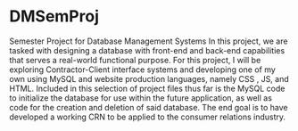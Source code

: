 # DMSemProj
Semester Project for Database Management Systems
In this project, we are tasked with designing a database with front-end and back-end capabilities that serves a real-world functional purpose. For this project, I will be exploring Contractor-Client interface systems and developing one of my own using MySQL and website production languages, namely CSS , JS, and HTML. Included in this selection of project files thus far is the MySQL code to initialize the database for use within the future application, as well as code for the creation and deletion of said database. The end goal is to have developed a working CRN to be applied to the consumer relations industry.
